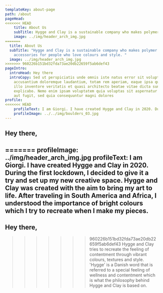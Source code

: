 ```yaml
---
templateKey: about-page
path: /about
pageHead:
<<<<<<< HEAD
    title: About Us
    subTitle: Hygge and Clay is a sustainable company who makes polymer clay accessories for people who love colours and style.
    image: ../img/header_arch_img.jpg
=======
  title: About Us
  subTitle: "Hygge and Clay is a sustainable company who makes polymer clay
    accessories for people who love colours and style. "
  image: ../img/header_arch_img.jpg
>>>>>>> 960226b151bd32fda73ae20db22659f5ab6def43
pageIntro:
  introHead: Hey there
  introCopy: Sed ut perspiciatis unde omnis iste natus error sit voluptatem
    accusantium doloremque laudantium, totam rem aperiam, eaque ipsa quae ab
    illo inventore veritatis et quasi architecto beatae vitae dicta sunt
    explicabo. Nemo enim ipsam voluptatem quia voluptas sit aspernatur aut odit
    aut fugit, sed quia consequuntur magni dolores
profile:
<<<<<<< HEAD
    profileText: I am Giorgi. I have created Hygge and Clay in 2020. During the first lockdown, I decided to give it a try and set up my new creative space. Hygge and Clay was created with the aim to bring my art to life. After traveling in South America and Africa, I understood the importance of bright colours which I try to recreate when I make my pieces.
    profileImage: ../../img/boulders_03.jpg
---
```

## Hey there,
=======
  profileImage: ../img/header_arch_img.jpg
  profileText: I am Giorgi. I have created Hygge and Clay in 2020. During the
    first lockdown, I decided to give it a try and set up my new creative space.
    Hygge and Clay was created with the aim to bring my art to life. After
    traveling in South America and Africa, I understood the importance of bright
    colours which I try to recreate when I make my pieces.
---
## Hey there,

>>>>>>> 960226b151bd32fda73ae20db22659f5ab6def43
Hygge and Clay tries to recreate the feeling of contentment through vibrant colours, textures and style. 'Hygge' is a Danish word that is referred to a special feeling of wellness and contentment which is what the philosophy behind Hygge and Clay is based on.